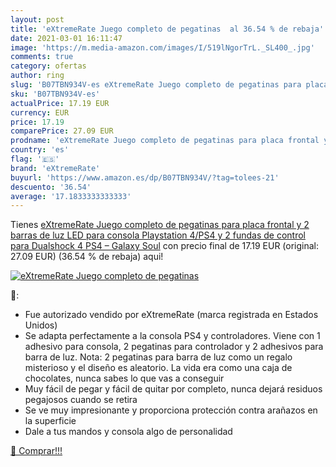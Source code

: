 ```yaml
---
layout: post
title: 'eXtremeRate Juego completo de pegatinas  al 36.54 % de rebaja'
date: 2021-03-01 16:11:47
image: 'https://m.media-amazon.com/images/I/519lNgorTrL._SL400_.jpg'
comments: true
category: ofertas
author: ring
slug: 'B07TBN934V-es eXtremeRate Juego completo de pegatinas para placa frontal...'
sku: 'B07TBN934V-es'
actualPrice: 17.19 EUR
currency: EUR
price: 17.19
comparePrice: 27.09 EUR
prodname: 'eXtremeRate Juego completo de pegatinas para placa frontal y 2 barras de luz LED para consola Playstation 4/PS4 y 2 fundas de control para Dualshock 4 PS4 – Galaxy Soul'
country: 'es'
flag: '🇪🇸'
brand: 'eXtremeRate'
buyurl: 'https://www.amazon.es/dp/B07TBN934V/?tag=tolees-21'
descuento: '36.54'
average: '17.1833333333333'
---
```


Tienes [eXtremeRate Juego completo de pegatinas para placa frontal y 2 barras de luz LED para consola Playstation 4/PS4 y 2 fundas de control para Dualshock 4 PS4 – Galaxy Soul](https://www.amazon.es/dp/B07TBN934V/?tag=tolees-21) con precio final de  17.19 EUR (original: 27.09 EUR) (36.54 %  de rebaja) aqui!

[![eXtremeRate Juego completo de pegatinas ](https://m.media-amazon.com/images/I/519lNgorTrL._SL400_.jpg)](https://www.amazon.es/dp/B07TBN934V/?tag=tolees-21)

🔎:

- Fue autorizado vendido por eXtremeRate (marca registrada en Estados Unidos)
- Se adapta perfectamente a la consola PS4 y controladores. Viene con 1 adhesivo para consola, 2 pegatinas para controlador y 2 adhesivos para barra de luz. Nota: 2 pegatinas para barra de luz como un regalo misterioso y el diseño es aleatorio. La vida era como una caja de chocolates, nunca sabes lo que vas a conseguir
- Muy fácil de pegar y fácil de quitar por completo, nunca dejará residuos pegajosos cuando se retira
- Se ve muy impresionante y proporciona protección contra arañazos en la superficie
- Dale a tus mandos y consola algo de personalidad

[🛒 Comprar!!!](https://www.amazon.es/dp/B07TBN934V/?tag=tolees-21)
